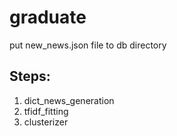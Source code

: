 # graduate

put new_news.json file to db directory

## Steps:

1. dict_news_generation 
2. tfidf_fitting 
3. clusterizer
